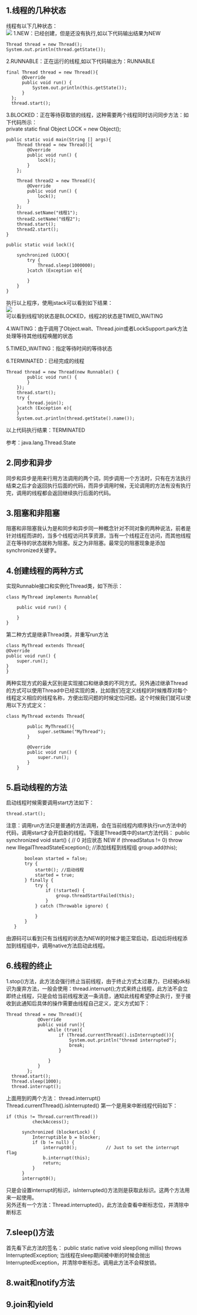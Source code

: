 ## 1.线程的几种状态
线程有以下几种状态：  
![](https://github.com/VitasYuan/Blog/blob/master/pictures/thread-1-1.png)
1.NEW：已经创建，但是还没有执行,如以下代码输出结果为NEW

    Thread thread = new Thread();
    System.out.println(thread.getState());

2.RUNNABLE：正在运行的线程,如以下代码输出为：RUNNABLE

    final Thread thread = new Thread(){
          @Override
          public void run() {
              System.out.println(this.getState());
          }
      };
      thread.start();

3.BLOCKED：正在等待获取锁的线程，这种需要两个线程同时访问同步方法：如下代码所示：  
  private static final Object LOCK = new Object();

    public static void main(String [] args){
        Thread thread = new Thread(){
            @Override
            public void run() {
                lock();
            }
        };

        Thread thread2 = new Thread(){
            @Override
            public void run() {
                lock();
            }
        };
        thread.setName("线程1");
        thread2.setName("线程2");
        thread.start();
        thread2.start();
    }

    public static void lock(){

        synchronized (LOCK){
            try {
                Thread.sleep(1000000);
            }catch (Exception e){

            }
        }
    }

执行以上程序，使用jstack可以看到如下结果：  
![](https://github.com/VitasYuan/Blog/blob/master/pictures/concurrent-1-1.jpg)  
可以看到线程1的状态是BLOCKED，线程2的状态是TIMED_WAITING

4.WAITING：由于调用了Object.wait、Thread.join或者LockSupport.park方法处理等待其他线程唤醒的状态    

5.TIMED_WAITING：指定等待时间的等待状态    

6.TERMINATED：已经完成的线程

    Thread thread = new Thread(new Runnable() {
            public void run() {
            }
        });
        thread.start();
        try {
            thread.join();
        }catch (Exception e){
        }
        System.out.println(thread.getState().name());
以上代码执行结果：TERMINATED

参考：java.lang.Thread.State

## 2.同步和异步
同步和异步是用来行用方法调用的两个词，同步调用一个方法时，只有在方法执行结束之后才会返回执行后面的代码，而异步调用时候，无论调用的方法有没有执行完，调用的线程都会返回继续执行后面的代码。


## 3.阻塞和非阻塞
阻塞和非阻塞我认为是和同步和异步同一种概念针对不同对象的两种说法，前者是针对线程而讲的，当多个线程访问共享资源，当有一个线程正在访问，而其他线程正在等待的状态就称为阻塞。反之为非阻塞。最常见的阻塞现象是添加synchronized关键字。

## 4.创建线程的两种方式
实现Runnable接口和实例化Thread类，如下所示：

    class MyThread implements Runnable{

        public void run() {

        }
    }
第二种方式是继承Thread类，并重写run方法

    class MyThread extends Thread{
    @Override
    public void run() {
        super.run();
    }
    }

两种实现方式的最大区别是实现接口和继承类的不同方式。另外通过继承Thread的方式可以使用Thread中已经实现的类，比如我们在定义线程的时候推荐对每个线程定义相应的线程名称，方便出现问题的时候定位问题。这个时候我们就可以使用以下方式定义：

    class MyThread extends Thread{

            public MyThread(){
                super.setName("MyThread");
            }

            @Override
            public void run() {
                super.run();
            }
        }

## 5.启动线程的方法
启动线程时候需要调用start方法如下：

    thread.start();
注意：调用run方法只是普通的方法调用，会在当前线程内顺序执行run方法中的代码，调用start才会开启新的线程。下面是Thread类中的start方法代码：
    public synchronized void start() {
           // 0 对应状态 NEW
           if (threadStatus != 0)
               throw new IllegalThreadStateException();
            //添加线程到线程组
           group.add(this);

           boolean started = false;
           try {
               start0(); //启动线程
               started = true;
           } finally {
               try {
                   if (!started) {
                       group.threadStartFailed(this);
                   }
               } catch (Throwable ignore) {

               }
           }
       }

由源码可以看到只有当线程的状态为NEW的时候才能正常启动，启动后将线程添加到线程组中，调用native方法启动此线程。

## 6.线程的终止
1.stop()方法，此方法会强行终止当前线程，由于终止方式太过暴力，已经被jdk标识为废弃方法，一般会使用：thread.interrupt();方式来终止线程，此方法不会立即终止线程，只是会给当前线程发送一条消息，通知此线程希望停止执行，至于接收到此通知后具体的操作需要由线程自己定义，定义方式如下：


    Thread thread = new Thread(){
                @Override
                public void run(){
                    while (true){
                        if (Thread.currentThread().isInterrupted()){
                            System.out.println("thread interrupted");
                            break;
                        }

                    }
                }
            };
      thread.start();
      Thread.sleep(1000);
      thread.interrupt();

上面用到的两个方法：
thread.interrupt()  
Thread.currentThread().isInterrupted()
第一个是用来中断线程代码如下：

    if (this != Thread.currentThread())
              checkAccess();

          synchronized (blockerLock) {
              Interruptible b = blocker;
              if (b != null) {
                  interrupt0();           // Just to set the interrupt flag
                  b.interrupt(this);
                  return;
              }
          }
          interrupt0();
只是会设置interrupt的标识，isInterrupted()方法则是获取此标识。这两个方法用来一起使用。  
另外还有一个方法：Thread.interrupted()，此方法会查看中断标志位，并清除中断标志
## 7.sleep()方法
首先看下此方法的签名：
    public static native void sleep(long millis) throws InterruptedException;
当线程在sleep期间被中断的时候会抛出InterruptedException，并清除中断标志。调用此方法不会释放锁。
## 8.wait和notify方法

## 9.join和yield
